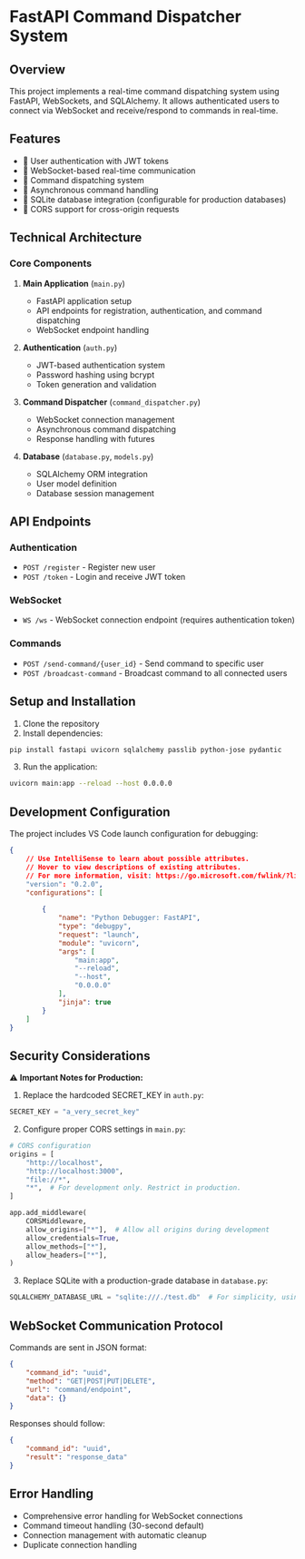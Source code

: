 # FastAPI Command Dispatcher System

## Overview
This project implements a real-time command dispatching system using FastAPI, WebSockets, and SQLAlchemy. It allows authenticated users to connect via WebSocket and receive/respond to commands in real-time.

## Features
- 🔐 User authentication with JWT tokens
- 🔌 WebSocket-based real-time communication
- 📡 Command dispatching system
- 🚀 Asynchronous command handling
- 📝 SQLite database integration (configurable for production databases)
- 🔄 CORS support for cross-origin requests

## Technical Architecture

### Core Components

1. **Main Application** (`main.py`)
   - FastAPI application setup
   - API endpoints for registration, authentication, and command dispatching
   - WebSocket endpoint handling

2. **Authentication** (`auth.py`)
   - JWT-based authentication system
   - Password hashing using bcrypt
   - Token generation and validation

3. **Command Dispatcher** (`command_dispatcher.py`)
   - WebSocket connection management
   - Asynchronous command dispatching
   - Response handling with futures

4. **Database** (`database.py`, `models.py`)
   - SQLAlchemy ORM integration
   - User model definition
   - Database session management

## API Endpoints

### Authentication
- `POST /register` - Register new user
- `POST /token` - Login and receive JWT token

### WebSocket
- `WS /ws` - WebSocket connection endpoint (requires authentication token)

### Commands
- `POST /send-command/{user_id}` - Send command to specific user
- `POST /broadcast-command` - Broadcast command to all connected users

## Setup and Installation

1. Clone the repository
2. Install dependencies:
```bash
pip install fastapi uvicorn sqlalchemy passlib python-jose pydantic
```

3. Run the application:
```bash
uvicorn main:app --reload --host 0.0.0.0
```

## Development Configuration
The project includes VS Code launch configuration for debugging:

```1:22:.vscode/launch.json
{
    // Use IntelliSense to learn about possible attributes.
    // Hover to view descriptions of existing attributes.
    // For more information, visit: https://go.microsoft.com/fwlink/?linkid=830387
    "version": "0.2.0",
    "configurations": [
        
        {
            "name": "Python Debugger: FastAPI",
            "type": "debugpy",
            "request": "launch",
            "module": "uvicorn",
            "args": [
                "main:app",
                "--reload",
                "--host",
                "0.0.0.0"
            ],
            "jinja": true
        }
    ]
}
```


## Security Considerations

⚠️ **Important Notes for Production:**

1. Replace the hardcoded SECRET_KEY in `auth.py`:

```11:11:auth.py
SECRET_KEY = "a_very_secret_key"
```


2. Configure proper CORS settings in `main.py`:

```21:35:main.py
# CORS configuration
origins = [
    "http://localhost",
    "http://localhost:3000",
    "file://*",
    "*",  # For development only. Restrict in production.
]

app.add_middleware(
    CORSMiddleware,
    allow_origins=["*"],  # Allow all origins during development
    allow_credentials=True,
    allow_methods=["*"],
    allow_headers=["*"],
)
```


3. Replace SQLite with a production-grade database in `database.py`:

```6:6:database.py
SQLALCHEMY_DATABASE_URL = "sqlite:///./test.db"  # For simplicity, using SQLite. Replace with PostgreSQL/MySQL in production.
```


## WebSocket Communication Protocol

Commands are sent in JSON format:
```json
{
    "command_id": "uuid",
    "method": "GET|POST|PUT|DELETE",
    "url": "command/endpoint",
    "data": {}
}
```

Responses should follow:
```json
{
    "command_id": "uuid",
    "result": "response_data"
}
```

## Error Handling
- Comprehensive error handling for WebSocket connections
- Command timeout handling (30-second default)
- Connection management with automatic cleanup
- Duplicate connection handling